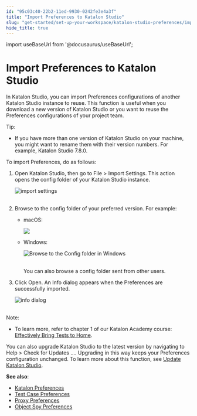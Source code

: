 ```yaml
---
id: "95c03c40-22b2-11ed-9930-0242fe3e4a3f"
title: "Import Preferences to Katalon Studio"
slug: "get-started/set-up-your-workspace/katalon-studio-preferences/import-preferences-to-katalon-studio"
hide_title: true
---
```

import useBaseUrl from '@docusaurus/useBaseUrl';


# <a id="id" class="anchor_top_offset"/><a id="ariaid-title1" class="anchor_top_offset"/>Import Preferences to <span xmlns="http://www.w3.org/1999/xhtml" className="ph">Katalon Studio</span> 

<p xmlns="http://www.w3.org/1999/xhtml" className="p">In <span className="ph">Katalon Studio</span>, you can import Preferences configurations of another Katalon Studio instance to reuse. This function is useful when you download a new version of <span className="ph">Katalon Studio</span> or you want to reuse the Preferences configurations of your project team.</p> 
<div xmlns="http://www.w3.org/1999/xhtml" className="note tip note_tip"><span className="note__title">Tip:</span> 
  <ul className="ul"><li className="li">If you have more than one version of <span className="ph">Katalon Studio</span> on your machine, you might want to rename them with their version numbers. For example, Katalon Studio 7.8.0.</li></ul>
</div>
<p xmlns="http://www.w3.org/1999/xhtml" className="p">To import Preferences, do as follows:</p> 
<ol xmlns="http://www.w3.org/1999/xhtml" className="ol"><li className="li">     <p className="p">Open Katalon Studio, then go to <span className="ph uicontrol">File</span> &gt; <span className="ph uicontrol">Import Settings</span>. This action opens the <span className="ph uicontrol">config</span> folder of your <span className="ph">Katalon Studio</span> instance.</p>     <p className="p"> <img className="image" src={useBaseUrl("https://github.com/katalon-studio/docs-images/raw/master/katalon-studio/docs/import-preferences/import-settings.png")} width={700} alt="import settings" /><br /><br />     </p>   </li><li className="li">     <p className="p">Browse to the <span className="ph uicontrol">config</span> folder of your preferred version. For example:</p>     <ul className="ul"><li className="li">         <p className="p">macOS:</p>         <p className="p"> <img className="image" width={700} src={useBaseUrl("/7a4b2e90-28e6-11ed-9930-0242fe3e4a3f.png")} /></p>       </li><li className="li">         <p className="p">Windows:</p>         <p className="p"> <img className="image" src={useBaseUrl("https://github.com/katalon-studio/docs-images/raw/master/katalon-studio/docs/katalon-studio-preferences/import_3.PNG")} alt="Browse to the Config folder in Windows" /><br /><br />         </p>         <p className="p">You can also browse a <span className="ph uicontrol">config</span> folder sent from other users.</p>       </li></ul>   </li><li className="li">     <p className="p">Click <span className="ph uicontrol">Open</span>. An <span className="ph uicontrol">Info</span> dialog appears when the Preferences are successfully imported.</p>     <p className="p"> <img className="image" src={useBaseUrl("https://github.com/katalon-studio/docs-images/raw/master/katalon-studio/docs/import-preferences/info.png")} width={500} alt="info dialog" /><br /><br />     </p>   </li></ol> 
<div xmlns="http://www.w3.org/1999/xhtml" className="note note note_note"><span className="note__title">Note:</span> 
  <ul className="ul"><li className="li">To learn more, refer to chapter 1 of our Katalon Academy course: <a className="xref j-external-link" href="https://academy.katalon.com/courses/work-from-home-productive/?utm_source=kat_docs&utm_medium=import_preferences" target="_blank">Effectively Bring Tests to Home</a>.</li></ul>
</div>
<p xmlns="http://www.w3.org/1999/xhtml" className="p">You can also upgrade <span className="ph">Katalon Studio</span> to the latest version by navigating to <span className="ph uicontrol">Help</span> &gt; <span className="ph uicontrol">Check for Updates ...</span>. Upgrading in this way keeps your Preferences configuration unchanged. To learn more about this function, see <a className="xref" href="/get-started/set-up-your-workspace/update-katalon-studio">Update Katalon Studio</a>.</p> 
<p xmlns="http://www.w3.org/1999/xhtml" className="p"> <strong className="ph b">See also</strong>:</p> 
<ul xmlns="http://www.w3.org/1999/xhtml" className="ul"><li className="li"> <a className="xref" href="/get-started/set-up-your-workspace/katalon-studio-preferences/preferences-in-katalon-studio">Katalon Preferences</a>   </li><li className="li"> <a className="xref" href="/get-started/set-up-your-workspace/katalon-studio-preferences/test-case-preferences-in-katalon-studio">Test Case Preferences</a>   </li><li className="li"> <a className="xref" href="/get-started/set-up-your-workspace/katalon-studio-preferences/configure-proxy-preferences-in-katalon-studio">Proxy Preferences</a>   </li><li className="li"> <a className="xref" href="/get-started/set-up-your-workspace/katalon-studio-preferences/object-spy-preferences-in-katalon-studio">Object Spy Preferences</a>   </li></ul> 
